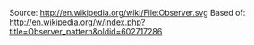 Source: http://en.wikipedia.org/wiki/File:Observer.svg
Based of: http://en.wikipedia.org/w/index.php?title=Observer_pattern&oldid=602717286